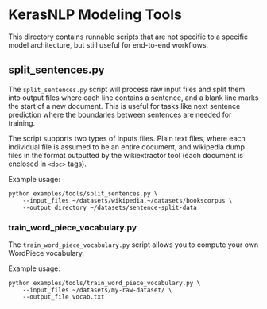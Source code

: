 # KerasNLP Modeling Tools

This directory contains runnable scripts that are not specific to a specific
model architecture, but still useful for end-to-end workflows.

## split_sentences.py

The `split_sentences.py` script will process raw input files and split them into
output files where each line contains a sentence, and a blank line marks the
start of a new document. This is useful for tasks like next sentence prediction
where the boundaries between sentences are needed for training.

The script supports two types of inputs files. Plain text files, where each
individual file is assumed to be an entire document, and wikipedia dump files
in the format outputted by the wikiextractor tool (each document is enclosed in
`<doc>` tags).

Example usage:

```shell
python examples/tools/split_sentences.py \
    --input_files ~/datasets/wikipedia,~/datasets/bookscorpus \
    --output_directory ~/datasets/sentence-split-data
```

### train_word_piece_vocabulary.py

The `train_word_piece_vocabulary.py` script allows you to compute your own
WordPiece vocabulary.

Example usage:

```shell
python examples/tools/train_word_piece_vocabulary.py \
    --input_files ~/datasets/my-raw-dataset/ \
    --output_file vocab.txt
```
